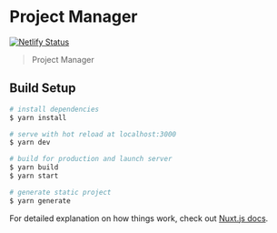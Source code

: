 # Project Manager

[![Netlify Status](https://api.netlify.com/api/v1/badges/cd879e4e-604a-49ea-9ebe-dd73b543b3cf/deploy-status)](https://app.netlify.com/sites/projects-manager/deploys)

> Project Manager

## Build Setup

```bash
# install dependencies
$ yarn install

# serve with hot reload at localhost:3000
$ yarn dev

# build for production and launch server
$ yarn build
$ yarn start

# generate static project
$ yarn generate
```

For detailed explanation on how things work, check out [Nuxt.js docs](https://nuxtjs.org).
